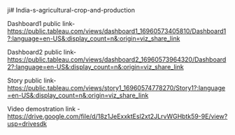 ji# India-s-agricultural-crop-and-production


Dashboard1 public link-https://public.tableau.com/views/dashboard1_16960573405810/Dashboard1?:language=en-US&:display_count=n&:origin=viz_share_link

Dashboard2 public link-https://public.tableau.com/views/dashboard2_16960573964320/Dashboard2?:language=en-US&:display_count=n&:origin=viz_share_link

Story public link-https://public.tableau.com/views/story1_16960574778270/Story1?:language=en-US&:display_count=n&:origin=viz_share_link

Video demostration link - https://drive.google.com/file/d/18z1JeExxktEsl2xt2JLrvWGHbtk59-9E/view?usp=drivesdk
